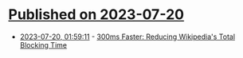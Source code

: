 # [Published on 2023-07-20](index.md)

* [2023-07-20, 01:59:11](https://lobste.rs/s/py2i7a/300ms_faster_reducing_wikipedia_s_total) - [300ms Faster: Reducing Wikipedia's Total Blocking Time](https://www.nray.dev/blog/300ms-faster-reducing-wikipedias-total-blocking-time/)
